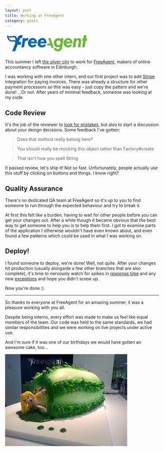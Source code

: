 ```yaml
---
layout: post
title: Working at FreeAgent
category: posts
---
```


[![FreeAgent](/images/freeagent_logo.png)][freeagent]

This summer I left [the silver city][aberdeen] to work for
[FreeAgent][freeagent], makers of online accountancy software in Edinburgh.

I was working with one other intern, and our first project was to add
[Stripe][stripe] integration for paying invoices.  There was already a structure
for other payment processors so this was easy - just copy the pattern and we're
done! ...Or not.  After years of minimal feedback, someone was looking at my code.

## Code Review

It's the job of the reviewer to [look for mistakes][code review comic], but
also to start a discussion about your design decisions. Some feedback I've
gotten:

> Does that method really belong here?

> You should really be mocking this object rather than Factory#create

> That isn't how you spell String

It passed review, let's ship it! Not so fast.  Unfortunately, people actually
use this stuff by clicking on buttons and things.  I know right?

## Quality Assurance

There's no dedicated QA team at FreeAgent so it's up to you to find someone to
run through the expected behaviour and try to break it.

At first this felt like a burden, having to wait for other people before you can
get your changes out.  After a while though it became obvious that the best way
to get someone to help you is to help them first. I got to examine parts of the
application I otherwise wouldn't have even known about, and even found a few
patterns which could be used in what I was working on.

## Deploy!

I found someone to deploy, we're done!  Well, not quite.  After your changes hit
production (usually alongside a few other branches that are also complete), it's
time to nervously watch for spikes in [response time][new relic] and any new
[exceptions][honeybadger] and hope you didn't screw up.

Now you're done :).

---

So thanks to everyone at FreeAgent for an amazing summer, it was a pleasure
working with you all.

Despite being interns, every effort was made to make us feel like equal members
of the team.  Our code was held to the same standards, we had similar
responsibilities and we were working on live projects under active use.

And I'm sure if it was one of our birthdays we would have gotten an awesome
cake, too...

[![FreeAgent Birthday Cake](/images/freeagent_cake.jpg)][the bfg]

[stripe]: https://stripe.com/
[freeagent]: http://www.freeagent.com/
[aberdeen]: https://encrypted.google.com/search?q=about+aberdeen+scotland
[code review comic]: http://www.explosm.net/comics/2083/
[code review]: https://github.com/thoughtbot/guides/tree/master/code-review
[new relic]: https://newrelic.com/
[honeybadger]: https://www.honeybadger.io/
[the bfg]: https://en.wikipedia.org/wiki/The_BFG
